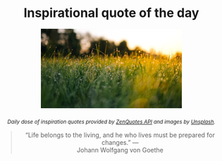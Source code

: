 
<div align="center">

# Inspirational quote of the day

<img src="./data/photo.jpeg" alt="Beautiful nature photo" width="320" height="180">

<sub><i>Daily dose of inspiration quotes provided by [ZenQuotes API](https://zenquotes.io/) and images by [Unsplash](https://unsplash.com/).</i></sub>


<blockquote>&ldquo;Life belongs to the living, and he who lives must be prepared for changes.&rdquo; &mdash; <footer>Johann Wolfgang von Goethe</footer></blockquote>

</div>

